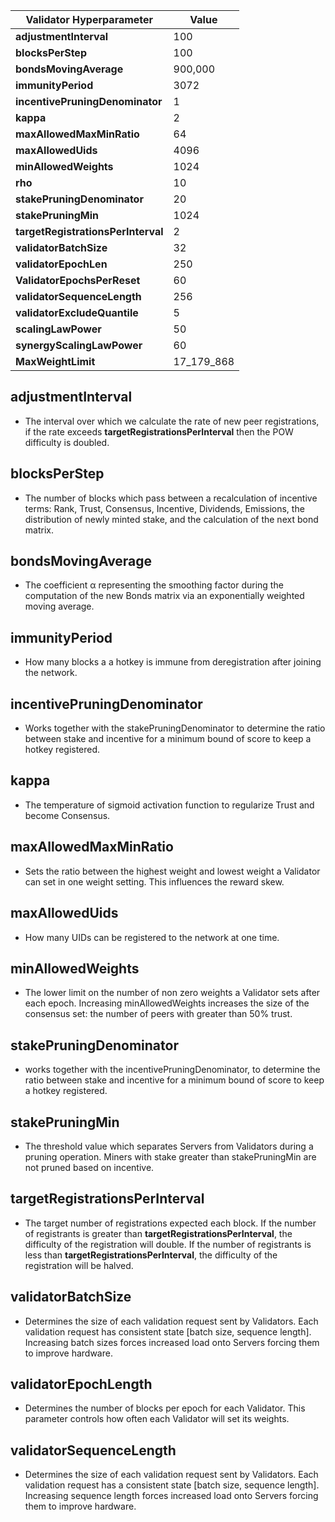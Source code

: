 
| **Validator Hyperparameter**       | **Value** |
|------------------------------------|-----------|
| **adjustmentInterval**             | 100       |
| **blocksPerStep**                  | 100       |
| **bondsMovingAverage**             | 900,000   |
| **immunityPeriod**                 | 3072      |
| **incentivePruningDenominator**    | 1         |
| **kappa**                          | 2         |
| **maxAllowedMaxMinRatio**          | 64        |
| **maxAllowedUids**                 | 4096      |
| **minAllowedWeights**              | 1024      |
| **rho**                            | 10        |
| **stakePruningDenominator**        | 20        |
| **stakePruningMin**                | 1024      |
| **targetRegistrationsPerInterval** | 2         |
| **validatorBatchSize**             | 32        |
| **validatorEpochLen**              | 250       |
| **ValidatorEpochsPerReset**        | 60        |
| **validatorSequenceLength**        | 256       |
| **validatorExcludeQuantile**       | 5         |
| **scalingLawPower**                | 50        |
| **synergyScalingLawPower**         | 60        |
| **MaxWeightLimit**                 | 17_179_868|


## adjustmentInterval

- The interval over which we calculate the rate of new peer registrations, if the rate exceeds **targetRegistrationsPerInterval** then the POW difficulty is doubled.

## blocksPerStep

- The number of blocks which pass between a recalculation of incentive terms: Rank, Trust, Consensus, Incentive, Dividends, Emissions, the distribution of newly minted stake, and the calculation of the next bond matrix.

## bondsMovingAverage

- The coefficient α representing the smoothing factor during the computation of the new Bonds matrix via an exponentially weighted moving average.

## immunityPeriod

- How many blocks a a hotkey is immune from deregistration after joining the network.

## incentivePruningDenominator

- Works together with the stakePruningDenominator to determine the ratio between stake and incentive for a minimum bound of score to keep a hotkey registered. 

## kappa

- The temperature of sigmoid activation function to regularize Trust and become Consensus. 

## maxAllowedMaxMinRatio

- Sets the ratio between the highest weight and lowest weight a Validator can set in one weight setting. This influences the reward skew.

## maxAllowedUids

- How many UIDs can be registered to the network at one time.

## minAllowedWeights

- The lower limit on the number of non zero weights a Validator sets after each epoch. Increasing minAllowedWeights increases the size of the consensus set: the number of peers with greater than 50% trust.

## stakePruningDenominator

- works together with the incentivePruningDenominator, to determine the ratio between stake and incentive for a minimum bound of score to keep a hotkey registered. 

## stakePruningMin

- The threshold value which separates Servers from Validators during a pruning operation. Miners with stake greater than stakePruningMin are not pruned based on incentive.

## targetRegistrationsPerInterval

- The target number of registrations expected each block. If the number of registrants is greater than **targetRegistrationsPerInterval**, the difficulty of the registration will double. If the number of registrants is less than **targetRegistrationsPerInterval**, the difficulty of the registration will be halved.

## validatorBatchSize

- Determines the size of each validation request sent by Validators. Each validation request has consistent state [batch size, sequence length]. Increasing batch sizes forces increased load onto Servers forcing them to improve hardware.

## validatorEpochLength

- Determines the number of blocks per epoch for each Validator. This parameter controls how often each Validator will set its weights.

## validatorSequenceLength

- Determines the size of each validation request sent by Validators. Each validation request has a consistent state [batch size, sequence length]. Increasing sequence length forces increased load onto Servers forcing them to improve hardware.
